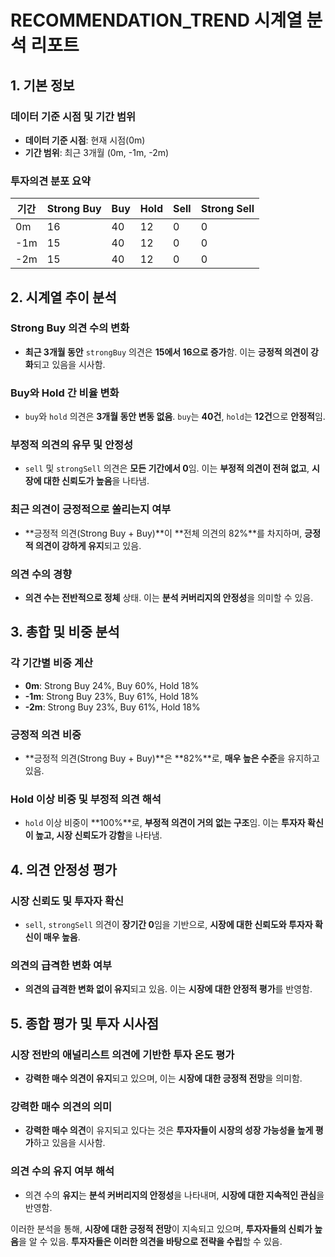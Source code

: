 # RECOMMENDATION_TREND 시계열 분석 리포트

## 1. 기본 정보

### 데이터 기준 시점 및 기간 범위
- **데이터 기준 시점**: 현재 시점(0m)
- **기간 범위**: 최근 3개월 (0m, -1m, -2m)

### 투자의견 분포 요약

| 기간  | Strong Buy | Buy | Hold | Sell | Strong Sell |
|-------|------------|-----|------|------|-------------|
| 0m    | 16         | 40  | 12   | 0    | 0           |
| -1m   | 15         | 40  | 12   | 0    | 0           |
| -2m   | 15         | 40  | 12   | 0    | 0           |

## 2. 시계열 추이 분석

### Strong Buy 의견 수의 변화
- **최근 3개월 동안** `strongBuy` 의견은 **15에서 16으로 증가**함. 이는 **긍정적 의견이 강화**되고 있음을 시사함.

### Buy와 Hold 간 비율 변화
- `buy`와 `hold` 의견은 **3개월 동안 변동 없음**. `buy`는 **40건**, `hold`는 **12건**으로 **안정적**임.

### 부정적 의견의 유무 및 안정성
- `sell` 및 `strongSell` 의견은 **모든 기간에서 0**임. 이는 **부정적 의견이 전혀 없고**, **시장에 대한 신뢰도가 높음**을 나타냄.

### 최근 의견이 긍정적으로 쏠리는지 여부
- **긍정적 의견(Strong Buy + Buy)**이 **전체 의견의 82%**를 차지하며, **긍정적 의견이 강하게 유지**되고 있음.

### 의견 수의 경향
- **의견 수는 전반적으로 정체** 상태. 이는 **분석 커버리지의 안정성**을 의미할 수 있음.

## 3. 총합 및 비중 분석

### 각 기간별 비중 계산
- **0m**: Strong Buy 24%, Buy 60%, Hold 18%
- **-1m**: Strong Buy 23%, Buy 61%, Hold 18%
- **-2m**: Strong Buy 23%, Buy 61%, Hold 18%

### 긍정적 의견 비중
- **긍정적 의견(Strong Buy + Buy)**은 **82%**로, **매우 높은 수준**을 유지하고 있음.

### Hold 이상 비중 및 부정적 의견 해석
- `hold` 이상 비중이 **100%**로, **부정적 의견이 거의 없는 구조**임. 이는 **투자자 확신이 높고, 시장 신뢰도가 강함**을 나타냄.

## 4. 의견 안정성 평가

### 시장 신뢰도 및 투자자 확신
- `sell`, `strongSell` 의견이 **장기간 0**임을 기반으로, **시장에 대한 신뢰도와 투자자 확신이 매우 높음**.

### 의견의 급격한 변화 여부
- **의견의 급격한 변화 없이 유지**되고 있음. 이는 **시장에 대한 안정적 평가**를 반영함.

## 5. 종합 평가 및 투자 시사점

### 시장 전반의 애널리스트 의견에 기반한 투자 온도 평가
- **강력한 매수 의견이 유지**되고 있으며, 이는 **시장에 대한 긍정적 전망**을 의미함.

### 강력한 매수 의견의 의미
- **강력한 매수 의견**이 유지되고 있다는 것은 **투자자들이 시장의 성장 가능성을 높게 평가**하고 있음을 시사함.

### 의견 수의 유지 여부 해석
- 의견 수의 **유지**는 **분석 커버리지의 안정성**을 나타내며, **시장에 대한 지속적인 관심**을 반영함.

이러한 분석을 통해, **시장에 대한 긍정적 전망**이 지속되고 있으며, **투자자들의 신뢰가 높음**을 알 수 있음. **투자자들은 이러한 의견을 바탕으로 전략을 수립**할 수 있음.
